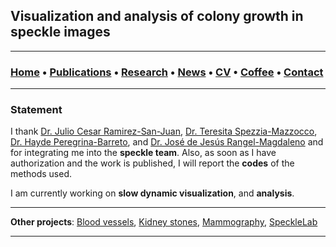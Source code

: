 ## Visualization and analysis of colony growth in speckle images

---
###  [Home](/index) • [Publications](/publications) • [Research](/research) • [News](/news) • [CV](/brief_cv) • [Coffee](/coffee) • [Contact](/contact)
---


### Statement 

I thank [Dr. Julio Cesar Ramirez-San-Juan](https://scholar.google.es/citations?user=xN03bqgAAAAJ&hl=es), [Dr. Teresita Spezzia-Mazzocco](https://scholar.google.com.mx/citations?user=uC-kh5sAAAAJ&hl=es), [Dr. Hayde Peregrina-Barreto](https://scholar.google.es/citations?user=Wh2blp0AAAAJ&hl=es), and [Dr. José de Jesús Rangel-Magdaleno](https://scholar.google.es/citations?user=aBNkfEsAAAAJ&hl=es)  and  for integrating me into the **speckle team**. Also, as soon as I have authorization and the work is published, I will report the **codes** of the methods used.

I am currently working on **slow dynamic visualization**, and **analysis**.


---

**Other projects**: [Blood vessels](/bloodvessels), [Kidney stones](/kidneystones), [Mammography](/mammography), [SpeckleLab](/specklelab)

---

